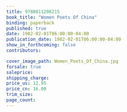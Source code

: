 ```yaml
---
title: 9780811208215
book_title: "Women Poets Of China"
binding: paperback
published: true
date: 1982-02-01T06:00:00-04:00
publication_date: 1982-02-01T06:00:00-04:00
show_in_forthcoming: false
contributors:

cover_image_path: Women_Poets_Of_China.jpg
forsale: true
saleprice:
shipping_charge:
price_us: 12.95
price_cn: 16.00
trim_size:
page_count:
---
```


